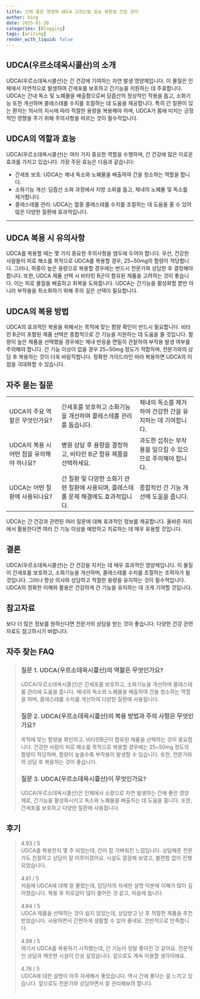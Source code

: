 ```yaml
---
title: 간에 좋은 영양제 UDCA 고르는법 효능 복용법 건강 관리
author: bing
date: 2025-01-30
categories: [Blogging]
tags: [writing]
render_with_liquid: false
---
```



<h2 id='UDCA의 소개'>UDCA(우르소데옥시콜산)의 소개</h2>

<p>UDCA(우르소데옥시콜산)는 간 건강에 기여하는 자연 발생 영양제입니다. 이 물질은 인체에서 자연적으로 발생하여 간세포를 보호하고 간기능을 지원하는 데 주효합니다. UDCA는 간내 독소 및 노폐물을 배출함으로써 담즙산의 정상적인 작용을 돕고, 소화기능 또한 개선하며 콜레스테롤 수치를 조절하는 데 도움을 제공합니다. 특히 간 질환이 있는 환자는 의사의 지시에 따라 적절한 용량을 복용해야 하며, UDCA가 몸에 미치는 긍정적인 영향을 주기 위해 주의사항을 따르는 것이 필수적입니다.</p>

<h2 id='UDCA의 역할과 효능'>UDCA의 역할과 효능</h2>

<p>UDCA(우르소데옥시콜산)는 여러 가지 중요한 역할을 수행하며, 간 건강에 많은 이로운 효과를 가지고 있습니다. 가장 주된 효능은 다음과 같습니다:</p>

<ul>
    <li>간세포 보호: UDCA는 체내 독소와 노폐물을 배출하여 간을 청소하는 역할을 합니다.</li>
    <li>소화기능 개선: 담즙산 소화 과정에서 지방 소화를 돕고, 체내의 노폐물 및 독소를 제거합니다.</li>
    <li>콜레스테롤 관리: UDCA는 혈중 콜레스테롤 수치를 조절하는 데 도움을 줄 수 있어 많은 다양한 질환에 효과적입니다.</li>
</ul>

<hr />

<h2 id='UDCA 복용 시 유의사항'>UDCA 복용 시 유의사항</h2>

<p>UDCA를 복용할 때는 몇 가지 중요한 주의사항을 염두에 두어야 합니다. 우선, 건강한 사람들이 피로 해소를 목적으로 UDCA를 복용할 경우, 25~50mg의 함량이 적당합니다. 그러나, 하중이 높은 용량으로 복용할 경우에는 반드시 전문가와 상담한 후 결정해야 합니다. 또한, UDCA 제품 선택 시 비타민 B군이 함유된 제품을 고려하는 것이 좋습니다. 이는 피로 물질을 배출하고 회복을 도와줍니다. UDCA는 간기능을 활성화할 뿐만 아니라 부작용을 최소화하기 위해 주의 깊은 선택이 필요합니다.</p>

<h2 id='UDCA의 복용 방법'>UDCA의 복용 방법</h2>

<p>UDCA의 효과적인 복용을 위해서는 목적에 맞는 함량 확인이 반드시 필요합니다. 비타민 B군이 포함된 제품 선택은 종합적으로 간 기능을 지원하는 데 도움을 줄 것입니다. 함량이 높은 제품을 선택했을 경우에는 체내 반응을 면밀히 관찰하여 부작용 발생 여부를 주의해야 합니다. 간 기능 이상이 없을 경우 25~50mg 정도가 적합하며, 전문가와의 상담 후 복용하는 것이 더욱 바람직합니다. 정확한 가이드라인 따라 복용하면 UDCA의 이점을 극대화할 수 있습니다.</p>

<h2 id='자주 묻는 질문'>자주 묻는 질문</h2>

<table>
    <tr>
        <td>UDCA의 주요 역할은 무엇인가요?</td>
        <td>간세포를 보호하고 소화기능을 개선하며 콜레스테롤 관리를 돕습니다.</td>
        <td>체내의 독소를 제거하여 건강한 간을 유지하는 데 기여합니다.</td>
    </tr>
    <tr>
        <td>UDCA의 복용 시 어떤 점을 유의해야 하나요?</td>
        <td>병원 상담 후 용량을 결정하고, 비타민 B군 함유 제품을 선택하세요.</td>
        <td>과도한 섭취는 부작용을 일으킬 수 있으므로 주의해야 합니다.</td>
    </tr>
    <tr>
        <td>UDCA는 어떤 질환에 사용되나요?</td>
        <td>간 질환 및 다양한 소화기 관련 질환에 사용되며, 콜레스테롤 문제 해결에도 효과적입니다.</td>
        <td>종합적인 간 기능 개선에 도움을 줍니다.</td>
    </tr>
</table>

<p>UDCA는 간 건강과 관련된 여러 질문에 대해 효과적인 정보를 제공합니다. 올바른 자리에서 활용한다면 여러 간 기능 이상을 예방하고 치료하는 데 매우 유용할 것입니다.</p>

<h2 id='결론'>결론</h2>

<p>UDCA(우르소데옥시콜산)는 간 건강을 지키는 데 매우 효과적인 영양제입니다. 이 물질이 간세포를 보호하고, 소화기능을 개선하며, 콜레스테롤 수치를 조절하는 조력자가 될 것입니다. 그러나 항상 의사와 상담하고 적절한 용량을 유지하는 것이 필수적입니다. UDCA의 정확한 이해와 활용은 건강하게 간 기능을 유지하는 데 크게 기여할 것입니다.</p>

<h2 id='참고자료'>참고자료</h2>

<p>보다 더 많은 정보를 원하신다면 전문가의 상담을 받는 것이 좋습니다. 다양한 건강 관련 자료도 참고하시기 바랍니다.</p>


<h2 id='자주_찾는_FAQ'>자주 찾는 FAQ</h2>
<div itemscope="" itemtype="https://schema.org/FAQPage"> 
<blockquote> 
<div itemscope="" itemprop="mainEntity" itemtype="https://schema.org/Question"> 
<h3 itemprop="name">질문 1. UDCA(우르소데옥시콜산)의 역할은 무엇인가요?</h3> 
<div itemscope="" itemprop="acceptedAnswer" itemtype="https://schema.org/Answer"> 
<span itemprop="text"> 
<p>UDCA(우르소데옥시콜산)은 간세포를 보호하고, 소화기능을 개선하며 콜레스테롤 관리에 도움을 줍니다. 체내의 독소와 노폐물을 배출하여 간을 청소하는 역할을 하며, 콜레스테롤 수치를 개선하여 다양한 질환에 사용됩니다.</p> 
</span> 
</div> 
</div> 

<div itemscope="" itemprop="mainEntity" itemtype="https://schema.org/Question"> 
<h3 itemprop="name">질문 2. UDCA(우르소데옥시콜산)의 복용 방법과 주의 사항은 무엇인가요?</h3> 
<div itemscope="" itemprop="acceptedAnswer" itemtype="https://schema.org/Answer"> 
<span itemprop="text"> 
<p>목적에 맞는 함량을 확인하고, 비타민B군이 함유된 제품을 선택하는 것이 중요합니다. 건강한 사람이 피로 해소를 목적으로 복용할 경우에는 25~50mg 정도의 함량이 적당하며, 함량이 높을수록 부작용이 발생할 수 있습니다. 또한, 전문가와의 상담 후 복용하는 것이 좋습니다.</p> 
</span> 
</div> 
</div> 

<div itemscope="" itemprop="mainEntity" itemtype="https://schema.org/Question"> 
<h3 itemprop="name">질문 3. UDCA(우르소데옥시콜산)이 무엇인가요?</h3> 
<div itemscope="" itemprop="acceptedAnswer" itemtype="https://schema.org/Answer"> 
<span itemprop="text"> 
<p>UDCA(우르소데옥시콜산)은 인체에서 소량으로 자연 발생하는 간에 좋은 영양제로, 간기능을 활성화시키고 독소와 노폐물을 배출하는 데 도움을 줍니다. 또한, 간세포를 보호하고 다양한 질환에 사용됩니다.</p> 
</span> 
</div> 
</div> 
</blockquote> 
</div>
<h2 id='후기'>후기</h2>
<div itemscope itemtype="https://schema.org/Product">
  <blockquote>
  <div itemprop="review" itemscope itemtype="https://schema.org/Review">
      <div itemprop="reviewRating" itemscope itemtype="https://schema.org/Rating"> <span itemprop="ratingValue">4.93</span> / <span itemprop="bestRating">5</span> </div>
      <span itemprop="reviewBody">UDCA를 복용한지 몇 주 되었는데, 간이 참 가벼워진 느낌입니다. 상담해준 전문가도 친절하고 상담이 잘 이루어졌어요. 시설도 깔끔해 보였고, 불편함 없이 진행되었습니다.</span>
  </div>
  <br>
  <div itemprop="review" itemscope itemtype="https://schema.org/Review">
      <div itemprop="reviewRating" itemscope itemtype="https://schema.org/Rating"> <span itemprop="ratingValue">4.81</span> / <span itemprop="bestRating">5</span> </div>
      <span itemprop="reviewBody">처음에 UDCA에 대해 잘 몰랐는데, 담당자의 자세한 설명 덕분에 이해가 많이 깊어졌습니다. 복용 후 피로감이 많이 줄어든 것 같고, 마음에 듭니다.</span>
  </div>
  <br>
  <div itemprop="review" itemscope itemtype="https://schema.org/Review">
      <div itemprop="reviewRating" itemscope itemtype="https://schema.org/Rating"> <span itemprop="ratingValue">4.84</span> / <span itemprop="bestRating">5</span> </div>
      <span itemprop="reviewBody">UDCA 제품을 선택하는 것이 쉽지 않았는데, 상담받고 난 후 적절한 제품을 추천받았습니다. 사용하면서 간편하게 생활할 수 있어 좋네요. 전반적으로 만족합니다.</span>
  </div>
  <br>
  <div itemprop="review" itemscope itemtype="https://schema.org/Review">
      <div itemprop="reviewRating" itemscope itemtype="https://schema.org/Rating"> <span itemprop="ratingValue">4.99</span> / <span itemprop="bestRating">5</span> </div>
      <span itemprop="reviewBody">여기서 UDCA를 복용하기 시작했는데, 간 기능이 정말 좋아진 것 같아요. 전문적인 상담과 깨끗한 시설이 인상 깊었습니다. 앞으로도 계속 이용할 생각이에요.</span>
  </div>
  <br>
  <div itemprop="review" itemscope itemtype="https://schema.org/Review">
      <div itemprop="reviewRating" itemscope itemtype="https://schema.org/Rating"> <span itemprop="ratingValue">4.76</span> / <span itemprop="bestRating">5</span> </div>
      <span itemprop="reviewBody">UDCA에 대한 설명이 아주 자세해서 좋았습니다. 역시 간에 좋다는 걸 느끼고 있습니다. 앞으로도 전문가와 상담하면서 잘 관리해보려 합니다.</span>
  </div>
  <br>
  </blockquote>
</div>
